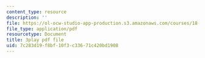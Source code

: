 ```yaml
---
content_type: resource
description: ''
file: https://ol-ocw-studio-app-production.s3.amazonaws.com/courses/18-06sc-linear-algebra-fall-2011/7c283d19f8bf10f3c33671c420bd1908_8o5Cmfpeo6g.pdf
file_type: application/pdf
resourcetype: Document
title: 3play pdf file
uid: 7c283d19-f8bf-10f3-c336-71c420bd1908
---
```

